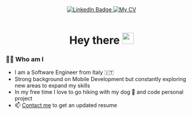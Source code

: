 <div id="header" align="center">
  <div id="badges">
    <a href="https://www.linkedin.com/in/ernesto-de-crecchio/">
      <img src="https://img.shields.io/badge/LinkedIn-blue?style=for-the-badge&logo=linkedin&logoColor=white" alt="LinkedIn Badge"/>
    </a>
    <a href="https://drive.google.com/file/d/1rS-FuvZDUdNZk9cGuuhjVLLHxmYyF9td/view?usp=sharing">
      <img src="https://img.shields.io/badge/My%20CV-green?style=for-the-badge" alt="My CV"/>
    </a>
  </div>
  
  <p align="center"><img src="https://komarev.com/ghpvc/?username=ITASerus&style=flat-square&color=blue" alt=""></p>
  
  <h1>
    Hey there <img src="https://media.giphy.com/media/hvRJCLFzcasrR4ia7z/giphy.gif" width="30px"/>
  </h1>
 </div>

### :man_technologist: Who am I
- I am a Software Engineer from Italy :it:
- Strong background on Mobile Development but constantly exploring new areas to expand my skills
- In my free time I love to go hiking with my dog :dog: and code personal project
- :mailbox: [Contact me](https://www.linkedin.com/in/ernesto-de-crecchio/) to get an updated resume
